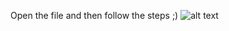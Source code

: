 Open the file and then follow the steps ;)
![alt text](https://media.discordapp.net/attachments/851189086176673792/981710630463606885/Captura.PNG)
